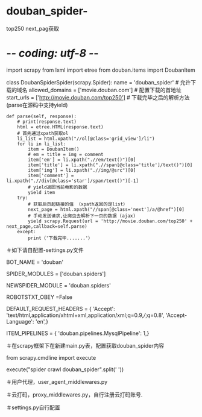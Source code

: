 # douban_spider-
top250 next_pag获取
# -*- coding: utf-8 -*-
import scrapy
from lxml import etree
from douban.items import DoubanItem

class DoubanSpiderSpider(scrapy.Spider):
    name = 'douban_spider'
    # 允许下载的域名
    allowed_domains = ['movie.douban.com']
    # 配置下载的首地址
    start_urls = ['http://movie.douban.com/top250']
    # 下载完毕之后的解析方法 (parse在源码中支持yield)

    def parse(self, response):
        # print(response.text)
        html = etree.HTML(response.text)
        # 首先通过xpath获取ol
        li_list = html.xpath("//ol[@class='grid_view']/li")
        for li in li_list:
            item = DoubanItem()
            # em = title = img = comment
            item['em'] = li.xpath(".//em/text()")[0]
            item['title'] = li.xpath(".//span[@class='title']/text()")[0]
            item['img'] = li.xpath(".//img/@src")[0]
            item['comment'] = li.xpath(".//div[@class='star']/span/text()")[-1]
            # yield返回当前电影的数据
            yield item
        try:
            # 获取后页超链接的值 （xpath返回的是list）
            next_page = html.xpath("//span[@class='next']/a/@href")[0]
            # 手动发送请求,让爬虫去解析下一页的数据 (ajax)
            yield scrapy.Request(url = 'http://movie.douban.com/top250' + next_page,callback=self.parse)
        except:
            print（'下载完毕.......'）
＃如下请自配置-settings.py文件

BOT_NAME = 'douban'

SPIDER_MODULES = ['douban.spiders']

NEWSPIDER_MODULE = 'douban.spiders'

ROBOTSTXT_OBEY =False


DEFAULT_REQUEST_HEADERS = {
  'Accept': 'text/html,application/xhtml+xml,application/xml;q=0.9,*/*;q=0.8',
  'Accept-Language': 'en',}
  
  ITEM_PIPELINES = {
    'douban.pipelines.MysqlPipeline': 1,}
  

＃在scrapy框架下在新建main.py表，配置获取douban_spider内容

from scrapy.cmdline import execute

execute("spider crawl douban_spider".split(' '))

＃用户代理，user_agent_middlewares.py  

＃云打码，proxy_middlewares.py，自行注册云打码账号.

＃settings.py自行配置
